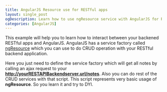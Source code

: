 ```yaml
---
title: AngularJS Resource use for RESTful apps
layout: single_post
ogDescription: Learn how to use ngResource service with AngularJS for RESTful apps. This example script will help you to solve that.
categories: [AngularJS]
---
```

This example will help you to learn how to interact between your backened RESTful apps and AngularJS. AngularJS has a service factory called [ngResource](https://docs.angularjs.org/api/ngResource) which you can use to do CRUD operation with your RESTful backend application.

Here you just need to define the service factory which will get all notes by calling an ajax request to your **http://yourRESTAPIBackendserver.url/notes**. Also you can do rest of the CRUD services with that script. This script represents very basic usage of **ngResource**. So you learn it and try to DYI.

<script src="https://gist.github.com/shahariaazam/3e0cb39cc4908876b1f3.js"></script>
